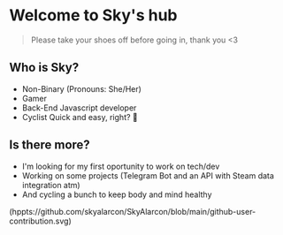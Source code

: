 # Welcome to Sky's hub
>Please take your shoes off before going in, thank you <3

## Who is Sky?
- Non-Binary (Pronouns: She/Her)
- Gamer
- Back-End Javascript developer
- Cyclist
Quick and easy, right? 💖

## Is there more?
- I'm looking for my first oportunity to work on tech/dev
- Working on some projects (Telegram Bot and an API with Steam data integration atm)
- And cycling a bunch to keep body and mind healthy

(hppts://github.com/skyalarcon/SkyAlarcon/blob/main/github-user-contribution.svg)
